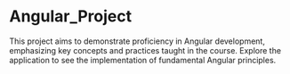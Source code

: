 # Angular_Project
 This project aims to demonstrate proficiency in Angular development, emphasizing key concepts and practices taught in the course. Explore the application to see the implementation of fundamental Angular principles. 
